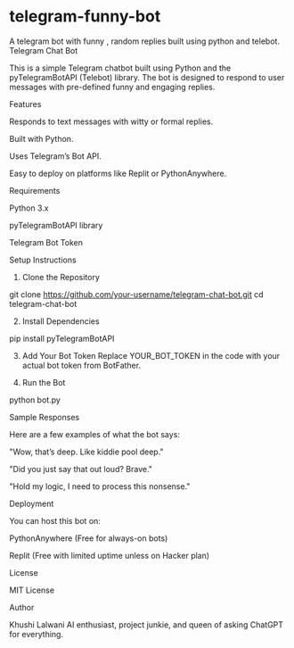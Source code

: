 # telegram-funny-bot
A telegram bot with funny , random replies built using python and telebot.
Telegram Chat Bot

This is a simple Telegram chatbot built using Python and the pyTelegramBotAPI (Telebot) library. The bot is designed to respond to user messages with pre-defined funny and engaging replies.

Features

Responds to text messages with witty or formal replies.

Built with Python.

Uses Telegram’s Bot API.

Easy to deploy on platforms like Replit or PythonAnywhere.


Requirements

Python 3.x

pyTelegramBotAPI library

Telegram Bot Token


Setup Instructions

1. Clone the Repository

git clone https://github.com/your-username/telegram-chat-bot.git
cd telegram-chat-bot


2. Install Dependencies

pip install pyTelegramBotAPI


3. Add Your Bot Token Replace YOUR_BOT_TOKEN in the code with your actual bot token from BotFather.


4. Run the Bot

python bot.py



Sample Responses

Here are a few examples of what the bot says:

"Wow, that’s deep. Like kiddie pool deep."

"Did you just say that out loud? Brave."

"Hold my logic, I need to process this nonsense."


Deployment

You can host this bot on:

PythonAnywhere (Free for always-on bots)

Replit (Free with limited uptime unless on Hacker plan)


License

MIT License

Author

Khushi Lalwani
AI enthusiast, project junkie, and queen of asking ChatGPT for everything.

